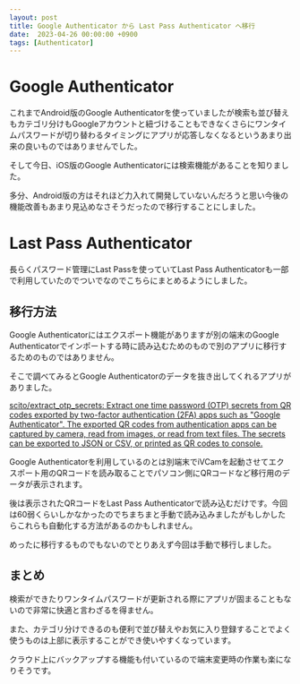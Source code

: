 ```yaml
---
layout: post
title: Google Authenticator から Last Pass Authenticator へ移行 
date:  2023-04-26 00:00:00 +0900
tags: [Authenticator]
---
```


# Google Authenticator

これまでAndroid版のGoogle Authenticatorを使っていましたが検索も並び替えもカテゴリ分けもGoogleアカウントと紐づけることもできなくさらにワンタイムパスワードが切り替わるタイミングにアプリが応答しなくなるというあまり出来の良いものではありませんでした。

そして今日、iOS版のGoogle Authenticatorには検索機能があることを知りました。

多分、Android版の方はそれほど力入れて開発していないんだろうと思い今後の機能改善もあまり見込めなさそうだったので移行することにしました。

# Last Pass Authenticator

長らくパスワード管理にLast Passを使っていてLast Pass Authenticatorも一部で利用していたのでついでなのでこちらにまとめるようにしました。

## 移行方法

Google Authenticatorにはエクスポート機能がありますが別の端末のGoogle Authenticatorでインポートする時に読み込むためのもので別のアプリに移行するためのものではありません。

そこで調べてみるとGoogle Authenticatorのデータを抜き出してくれるアプリがありました。

[scito/extract_otp_secrets: Extract one time password (OTP) secrets from QR codes exported by two-factor authentication (2FA) apps such as "Google Authenticator". The exported QR codes from authentication apps can be captured by camera, read from images, or read from text files. The secrets can be exported to JSON or CSV, or printed as QR codes to console.](https://github.com/scito/extract_otp_secrets)

Google Authenticatorを利用しているのとは別端末でiVCamを起動させてエクスポート用のQRコードを読み取ることでパソコン側にQRコードなど移行用のデータが表示されます。

後は表示されたQRコードをLast Pass Authenticatorで読み込むだけです。今回は60弱くらいしかなかったのでちまちまと手動で読み込みましたがもしかしたらこれらも自動化する方法があるのかもしれません。

めったに移行するものでもないのでとりあえず今回は手動で移行しました。

## まとめ

検索ができたりワンタイムパスワードが更新される際にアプリが固まることもないので非常に快適と言わざるを得ません。

また、カテゴリ分けできるのも便利で並び替えやお気に入り登録することでよく使うものは上部に表示することができ使いやすくなっています。

クラウド上にバックアップする機能も付いているので端末変更時の作業も楽になりそうです。
